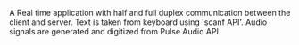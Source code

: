 A Real time application with half and full duplex communication between the client and server.
Text is taken from keyboard using 'scanf API'. Audio signals are generated and digitized from Pulse Audio API.
